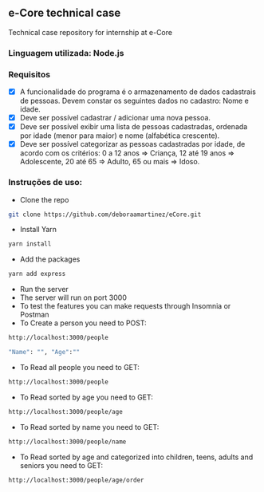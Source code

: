 ## e-Core technical case

Technical case repository for internship at e-Core

### Linguagem utilizada: Node.js

### Requisitos

- [X] A funcionalidade do programa é o armazenamento de dados cadastrais de pessoas. Devem constar os seguintes dados no cadastro: Nome e idade.
- [X] Deve ser possível cadastrar / adicionar uma nova pessoa.
- [X] Deve ser possível exibir uma lista de pessoas cadastradas, ordenada por idade (menor para maior) e nome (alfabética crescente).
- [X] Deve ser possível categorizar as pessoas cadastradas por idade, de acordo com os critérios: 0 a 12 anos => Criança, 12 até 19 anos => Adolescente, 20 até 65 => Adulto, 65 ou mais => Idoso.

### Instruções de uso:

- Clone the repo
```bash
git clone https://github.com/deboraamartinez/eCore.git
```
- Install Yarn
```bash
yarn install
```
- Add the packages
```bash
yarn add express
```
- Run the server
- The server will run on port 3000
- To test the features you can make requests through Insomnia or Postman
- To Create a person you need to POST:
```bash
http://localhost:3000/people
```
```bash
"Name": "", "Age":""
```
- To Read all people you need to GET:
```bash
http://localhost:3000/people
```
- To Read sorted by age you need to GET:
```bash
http://localhost:3000/people/age
```
- To Read sorted by name you need to GET:
```bash
http://localhost:3000/people/name
```
- To Read sorted by age and categorized into children, teens, adults and seniors you need to GET:
```bash
http://localhost:3000/people/age/order
```


